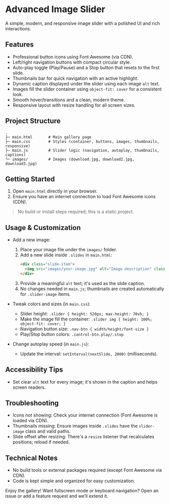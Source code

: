 # Advanced Image Slider

A simple, modern, and responsive image slider with a polished UI and rich interactions.

## Features
- Professional button icons using Font Awesome (via CDN).
- Left/right navigation buttons with compact circular style.
- Auto-play toggle (Play/Pause) and a Stop button that resets to the first slide.
- Thumbnails bar for quick navigation with an active highlight.
- Dynamic caption displayed under the slider using each image `alt` text.
- Images fill the slider container using `object-fit: cover` for a consistent look.
- Smooth hover/transitions and a clean, modern theme.
- Responsive layout with resize handling for all screen sizes.

## Project Structure
```
.
├─ main.html       # Main gallery page
├─ main.css        # Styles (container, buttons, images, thumbnails, responsive)
├─ main.js         # Slider logic (navigation, autoplay, thumbnails, captions)
└─ images/         # Images (download.jpg, download2.jpg, download3.jpg)
```

## Getting Started
1. Open `main.html` directly in your browser.
2. Ensure you have an internet connection to load Font Awesome icons (CDN).

> No build or install steps required; this is a static project.

## Usage & Customization
- Add a new image:
  1) Place your image file under the `images/` folder.
  2) Add a new slide inside `.slides` in `main.html`:
     ```html
     <div class="slide-item">
       <img src="images/your-image.jpg" alt="Image description" class="slider-image">
     </div>
     ```
  3) Provide a meaningful `alt` text; it's used as the slide caption.
  4) No changes needed in `main.js`; thumbnails are created automatically for `.slider-image` items.

- Tweak colors and sizes (in `main.css`):
  - Slider height: `.slider { height: 520px; max-height: 70vh; }`
  - Make the image fill the container: `.slider img { height: 100%; object-fit: cover; }`
  - Navigation button size: `.nav-btn { width/height/font-size }`
  - Play/Stop button colors: `.control-btn.play/.stop`

- Change autoplay speed (in `main.js`):
  - Update the interval: `setInterval(nextSlide, 2000)` (milliseconds).

## Accessibility Tips
- Set clear `alt` text for every image; it's shown in the caption and helps screen readers.

## Troubleshooting
- Icons not showing: Check your internet connection (Font Awesome is loaded via CDN).
- Thumbnails missing: Ensure images inside `.slides` have the `slider-image` class and valid paths.
- Slide offset after resizing: There's a `resize` listener that recalculates positions; reload if needed.

## Technical Notes
- No build tools or external packages required (except Font Awesome via CDN).
- Code is kept simple and organized for easy customization.

Enjoy the gallery! Want fullscreen mode or keyboard navigation? Open an issue or add a feature request and we’ll extend it.
